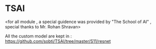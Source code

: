 # TSAI 
<for all module , a special guidence was provided by "The School of AI" , special thanks to Mr. Rohan Shravan><br />

All the custom model are kept in : https://github.com/sobti/TSAI/tree/master/S11/resnet

